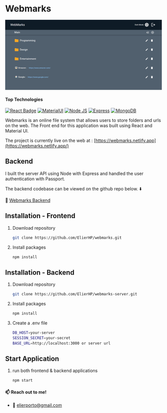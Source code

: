# Webmarks

![Webmarks](./public/webmarks-screenshot.png)

#### Top Technologies

[![React Badge](https://img.shields.io/badge/-React-61DBFB?style=for-the-badge&labelColor=black&logo=react&logoColor=61DBFB)](#)
[![MaterialUI](https://img.shields.io/badge/-mui-3A71DC?style=for-the-badge&labelColor=black&logo=mui&logoColor=3A71DC)](#)
[![Node JS](https://img.shields.io/badge/-node.js-49A958?style=for-the-badge&labelColor=black&logo=node.js&logoColor=49A958)](#)
[![Express](https://img.shields.io/badge/-express-9E55B8?style=for-the-badge&labelColor=black&logo=express&logoColor=9E55B8)](#)
[![MongoDB](https://img.shields.io/badge/-mongodb-3C7262?style=for-the-badge&labelColor=black&logo=mongodb&logoColor=3C7262)](#)

Webmarks is an online file system that allows users to store folders and urls on the web. The Front end for this application was built using React and Material UI.

The project is currently live on the web at : [https://webmarks.netlify.app](https://webmarks.netlify.app/)

## Backend

I built the server API using Node with Express and handled the user authentication with Passport.

The backend codebase can be viewed on the github repo below. :arrow_down:

:white_square_button: [Webmarks Backend](https://github.com/ElierHP/webmarks-server)

## Installation - Frontend

1. Download repository
   ```bash
   git clone https://github.com/ElierHP/webmarks.git
   ```
2. Install packages
   ```bash
   npm install
   ```

## Installation - Backend

1. Download repository

   ```bash
   git clone https://github.com/ElierHP/webmarks-server.git
   ```

2. Install packages

   ```bash
   npm install
   ```

3. Create a .env file
   ```bash
   DB_HOST=your-server
   SESSION_SECRET=your-secret
   BASE_URL=http://localhost:3000 or server url
   ```

## Start Application

1. run both frontend & backend applications
   ```bash
   npm start
   ```

#### :mailbox: Reach out to me!

- :email: elierporto@gmail.com
